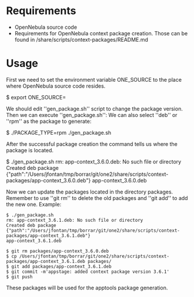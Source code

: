 
# Requirements

* OpenNebula source code
* Requirements for OpenNebula context package creation. Those can be found in <one source code>/share/scripts/context-packages/README.md

# Usage

First we need to set the environment variable ONE_SOURCE to the place where OpenNebula source code resides.

  $ export ONE_SOURCE=<some path>

We should edit ''gen_package.sh'' script to change the package version. Then we can execute ''gen_package.sh'': We can also select ''deb'' or ''rpm'' as the package to generate:

  $ ./PACKAGE_TYPE=rpm ./gen_package.sh

After the successful package creation the command tells us where the package is located.

  $ ./gen_package.sh 
  rm: app-context_3.6.0.deb: No such file or directory
  Created deb package {"path":"/Users/jfontan/tmp/borrar/git/one2/share/scripts/context-packages/app-context_3.6.0.deb"}
  app-context_3.6.0.deb

Now we can update the packages located in the directory packages. Remember to use ''git rm'' to delete the old packages and ''git add'' to add the new one. Example:

    $ ./gen_package.sh 
    rm: app-context_3.6.1.deb: No such file or directory
    Created deb package {"path":"/Users/jfontan/tmp/borrar/git/one2/share/scripts/context-packages/app-context_3.6.1.deb"}
    app-context_3.6.1.deb

    $ git rm packages/app-context_3.6.0.deb
    $ cp /Users/jfontan/tmp/borrar/git/one2/share/scripts/context-packages/app-context_3.6.1.deb packages/
    $ git add packages/app-context_3.6.1.deb 
    $ git commit -m'appstage: added context package version 3.6.1'
    $ git push

These packages will be used for the apptools package generation.



